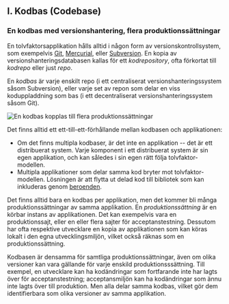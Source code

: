 ## I. Kodbas (Codebase)
### En kodbas med versionshantering, flera produktionssättningar

En tolvfaktorsapplikation hålls alltid i någon form av versionskontrollsystem, som exempelvis [Git](http://git-scm.com/), [Mercurial](https://www.mercurial-scm.org/), eller [Subversion](http://subversion.apache.org/). En kopia av versionshanteringsdatabasen kallas för ett *kodrepository*, ofta förkortat till *kodrepo* eller just *repo*.

En *kodbas* är varje enskilt repo (i ett centraliserat versionshanteringssystem såsom Subversion), eller varje set av repon som delar en viss koduppladdning som bas (i ett decentraliserat versionshanteringssystem såsom Git).

![En kodbas kopplas till flera produktionssättningar](/images/codebase-deploys.png)

Det finns alltid ett ett-till-ett-förhållande mellan kodbasen och applikationen:

* Om det finns multipla kodbaser, är det inte en applikation -- det är ett distribuerat system. Varje komponent i ett distribuerat system är sin egen applikation, och kan således i sin egen rätt följa tolvfaktor-modellen.
* Multipla applikationer som delar samma kod bryter mot tolvfaktor-modellen. Lösningen är att flytta ut delad kod till bibliotek som kan inkluderas genom [beroenden](./dependencies).

Det finns alltid bara en kodbas per applikation, men det kommer bli många produktionssättningar av samma applikation. En *produktionssättning* är en körbar instans av applikationen. Det kan exempelvis vara en produktionssajt, eller en eller flera sajter för acceptanstestning. Dessutom har ofta respektive utvecklare en kopia av applikationen som kan köras lokalt i den egna utvecklingsmiljön, vilket också räknas som en produktionssättning.

Kodbasen är densamma för samtliga produktionssättningar, även om olika versioner kan vara gällande för varje enskild produktionsssättning. Till exempel, en utvecklare kan ha kodändringar som fortfarande inte har lagts över för acceptanstestning; acceptansmiljön kan ha kodändringar som ännu inte lagts över till produktion. Men alla delar samma kodbas, vilket gör dem identifierbara som olika versioner av samma applikation.
